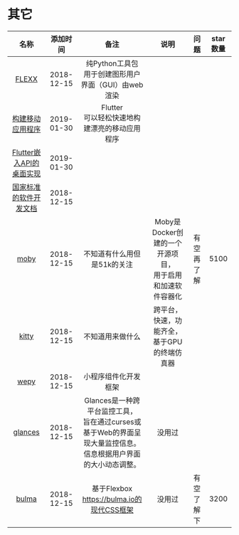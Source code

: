 # 其它

名称|添加时间|备注|说明|问题|star数量
:---:|:---:|:---:|:---:|:---:|:--:
[FLEXX](https://github.com/flexxui/flexx)|2018-12-15|纯Python工具包<br>用于创建图形用户界面（GUI）由web渲染|||
[构建移动应用程序](https://github.com/flutter/flutter)|2019-01-30|Flutter<br>可以轻松快速地构建漂亮的移动应用程序|||
[Flutter嵌入API的桌面实现](https://github.com/google/flutter-desktop-embedding)|2019-01-30||||
[国家标准的软件开发文档](https://github.com/GZzzhsmart/development-document)|2018-12-15||||
[moby](https://github.com/moby/moby)|2018-12-15|不知道有什么用但是51k的关注|Moby是Docker创建的一个开源项目，<br>用于启用和加速软件容器化|有空再了解|5100
[kitty](https://github.com/kovidgoyal/kitty)|2018-12-15|不知道用来做什么|跨平台，快速，功能齐全，基于GPU的终端仿真器||
[wepy](https://github.com/Tencent/wepy)|2018-12-15|小程序组件化开发框架|||
[glances](https://github.com/nicolargo/glances)|2018-12-15|Glances是一种跨平台监控工具，<br>旨在通过curses或 基于Web的界面呈现大量监控信息。<br>信息根据用户界面的大小动态调整。|没用过||
[bulma](https://github.com/jgthms/bulma)|2018-12-15|基于Flexbox https://bulma.io的现代CSS框架|没用过|有空了解下|3200



